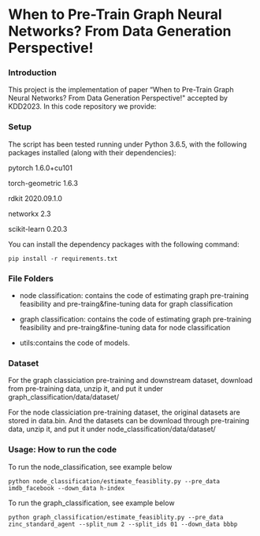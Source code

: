 # When to Pre-Train Graph Neural Networks? From Data Generation Perspective!
### Introduction
 This project is the implementation of paper “When to Pre-Train Graph Neural Networks? From Data Generation Perspective!" accepted by KDD2023. In this code repository we provide:

### Setup
The script has been tested running under Python 3.6.5, with the following packages installed (along with their dependencies):

pytorch 1.6.0+cu101

torch-geometric 1.6.3

rdkit 2020.09.1.0

networkx 2.3

scikit-learn 0.20.3

You can install the dependency packages with the following command:

`pip install -r requirements.txt`

### File Folders
* node classification: contains the code of estimating graph pre-training feasibility and pre-traing&fine-tuning data for graph classification

* graph classification: contains the code of estimating graph pre-training feasibility and pre-traing&fine-tuning data for node classification

* utils:contains the code of models.

### Dataset
For the graph classiciation pre-training and downstream dataset, download from pre-training data, unzip it, and put it under graph_classification/data/dataset/

For the node classiciation pre-training dataset, the original datasets are stored in data.bin. And the datasets can be download through pre-training data, unzip it, and put it under node_classification/data/dataset/

### Usage: How to run the code
To run the node_classification, see example below

`python node_classification/estimate_feasiblity.py --pre_data imdb_facebook --down_data h-index`

To run the graph_classification, see example below

`python graph_classification/estimate_feasiblity.py --pre_data zinc_standard_agent --split_num 2 --split_ids 01 --down_data bbbp`




